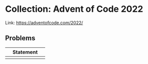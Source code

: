 # Collection: Advent of Code 2022

Link: https://adventofcode.com/2022/

## Problems

<table>
<thead>
<th></th>
<th>Statement</th>
<th></th>
</thead>
<tbody>
<tr>
<td></td>
</tr>
</tbody>
</table>